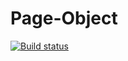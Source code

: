 # Page-Object
[![Build status](https://ci.appveyor.com/api/projects/status/7n7jf8p3bqcypk2b?svg=true)](https://ci.appveyor.com/project/AAB-87/page-object)
